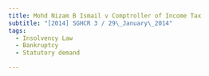 ```yaml
---
title: Mohd Nizam B Ismail v Comptroller of Income Tax
subtitle: "[2014] SGHCR 3 / 29\_January\_2014"
tags:
  - Insolvency Law
  - Bankruptcy
  - Statutory demand

---
```


